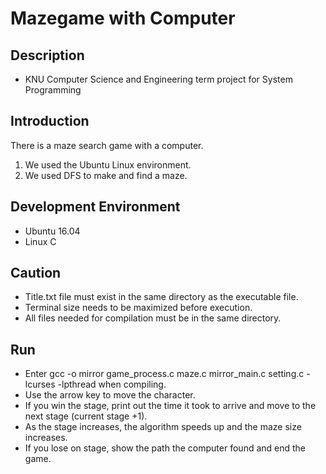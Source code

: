 # Mazegame with Computer

## Description
- KNU Computer Science and Engineering term project for System Programming

## Introduction
There is a maze search game with a computer.
1. We used the Ubuntu Linux environment.
2. We used DFS to make and find a maze.

## Development Environment
- Ubuntu 16.04
- Linux C

## Caution
- Title.txt file must exist in the same directory as the executable file.
- Terminal size needs to be maximized before execution.
- All files needed for compilation must be in the same directory.

## Run
- Enter gcc -o mirror game_process.c maze.c mirror_main.c setting.c -lcurses -lpthread when compiling.
- Use the arrow key to move the character.
- If you win the stage, print out the time it took to arrive and move to the next stage (current stage +1).
- As the stage increases, the algorithm speeds up and the maze size increases.
- If you lose on stage, show the path the computer found and end the game.


